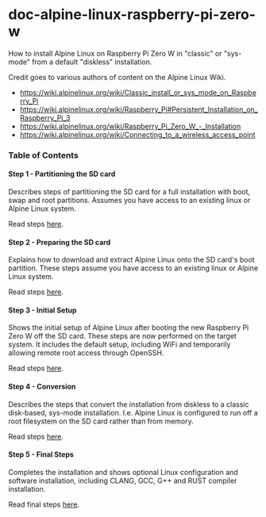 # doc-alpine-linux-raspberry-pi-zero-w

How to install Alpine Linux on Raspberry Pi Zero W in "classic" or "sys-mode" from a default "diskless" installation.

Credit goes to various authors of content on the Alpine Linux Wiki.

* https://wiki.alpinelinux.org/wiki/Classic_install_or_sys_mode_on_Raspberry_Pi
* https://wiki.alpinelinux.org/wiki/Raspberry_Pi#Persistent_Installation_on_Raspberry_Pi_3
* https://wiki.alpinelinux.org/wiki/Raspberry_Pi_Zero_W_-_Installation
* https://wiki.alpinelinux.org/wiki/Connecting_to_a_wireless_access_point


### Table of Contents

#### Step 1 - Partitioning the SD card

Describes steps of partitioning the SD card for a full installation with boot, swap and root partitions.  Assumes you have access to an existing linux or Alpine Linux system.  

Read steps [here](https://github.com/lehmanjo/doc-alpine-linux-raspberry-pi-zero-w/blob/master/partition.md).


#### Step 2  - Preparing the SD card

Explains how to download and extract Alpine Linux onto the SD card's boot partition.  These steps assume you have access to an existing linux or Alpine Linux system.

Read steps [here](https://github.com/lehmanjo/doc-alpine-linux-raspberry-pi-zero-w/blob/master/preparing.md).


#### Step 3 - Initial Setup

Shows the initial setup of Alpine Linux after booting the new Raspberry Pi Zero W off the SD card.  These steps are now performed on the target system.  It includes the default setup, including WiFi and temporarily allowing remote root access through OpenSSH.

Read steps [here](https://github.com/lehmanjo/doc-alpine-linux-raspberry-pi-zero-w/blob/master/initial.md).


#### Step 4 - Conversion

Describes the steps that convert the installation from diskless to a classic disk-based, sys-mode installation.  I.e. Alpine Linux is configured to run off a root filesystem on the SD card rather than from memory.

Read steps [here](https://github.com/lehmanjo/doc-alpine-linux-raspberry-pi-zero-w/blob/master/setup-sys.md).


#### Step 5 - Final Steps

Completes the installation and shows optional Linux configuration and software installation, including CLANG, GCC, G++ and RUST compiler installation.

Read final steps [here](https://github.com/lehmanjo/doc-alpine-linux-raspberry-pi-zero-w/blob/master/final.md).



